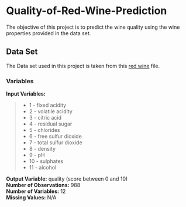 # Quality-of-Red-Wine-Prediction

<!-- Predicting the Quality of Red Wine using Machine Learning Algorithms for Regression Analysis, Data Visualizations and Data Analysis.
-->
<!--The data set is related to different red wine samples of the Portuguese "Vinho Verde" wine. The quality of wine is scored between 0 (lowest) and 10 (highest). The objective of this project is to predict the wine quality using the wine properties provided in the data set.-->

The objective of this project is to predict the wine quality using the wine properties provided in the data set.
## Data Set
The Data set used in this project is taken from this [red wine](https://docs.google.com/spreadsheets/d/e/2PACX-1vRUHAD31NotXun5FB69V9l_p016JEjtOlpqTZvYjlbVSFlNo6jSVfiw6BzKwCMUcP4yeLIkxTf2s_Rh/pubhtml) file. 


### Variables
__Input Variables:__

> * 1 - fixed acidity
> * 2 - volatile acidity
> * 3 - citric acid
> * 4 - residual sugar
> * 5 - chlorides
> * 6 - free sulfur dioxide
> * 7 - total sulfur dioxide
> * 8 - density
> * 9 - pH
> * 10 - sulphates
> * 11 - alcohol<br/>

__Output Variable:__                quality (score between 0 and 10)<br/>
__Number of Observations:__         988<br/>
__Number of Variables:__ 12<br/>
__Missing Values:__                 N/A<br/>
<!--Output variable (based on sensory data):
12 - quality (score between 0 and 10)-->
